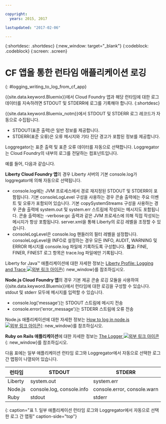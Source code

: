 ```yaml
---

copyright:
  years: 2015, 2017

lastupdated: "2017-02-06"

---
```



{:shortdesc: .shortdesc}
{:new_window: target="_blank"}
{:codeblock: .codeblock}
{:screen: .screen}

# CF 앱을 통한 런타임 애플리케이션 로깅
{: #logging_writing_to_log_from_cf_app}

{{site.data.keyword.Bluemix}}에서 Cloud Foundry 앱과 해당 런타임에 대한 로그 데이터를 지속하려면 STDOUT 및 STDERR에 로그를 기록해야 합니다.
{:shortdesc}

{{site.data.keyword.Bluemix_notm}}에서 STDOUT 및 STDERR 로그 레코드가 자동으로 수집됩니다.

* STDOUT(표준 출력)은 일반 정보를 제공합니다.  
* STDERR(표준 오류)은 오류 메시지와 기타 진단 경고가 포함된 정보를 제공합니다. 

Loggregator는 표준 출력 및 표준 오류 데이터를 자동으로 선택합니다. Loggregator는 Cloud Foundry의 내부의 로그를 전달하는 컴포넌트입니다. 

예를 들어, 다음과 같습니다. 

**Liberty Cloud Foundry 앱**의 경우 Liberty 서버의 기본 console.log가 loggregator에 의해 자동으로 선택됩니다. 

* console.log에는 JVM 프로세스에서 경로 재지정된 STDOUT 및 STDERR이 포함됩니다. 기본 consoleLogLevel 구성을 사용하는 경우 콘솔 출력에는 주요 이벤트 및 오류가 포함되어 있습니다. 기본 copySystemStreams 구성을 사용하는 경우 콘솔 출력에 system.out 및 system.err 스트림에 작성되는 메시지도 포함됩니다. 콘솔 출력에는 -verbose:gc 출력과 같은 JVM 프로세스에 의해 직접 작성되는 메시지가 항상 포함됩니다. server.xml을 통해 Liberty의 로깅 레벨을 조정할 수 있습니다.
* consoleLogLevel은 console.log 핸들러의 필터 레벨을 설정합니다. consoleLogLevel을 INFO로 설정하는 경우 모든 INFO, AUDIT, WARNING 및 ERROR 메시지를 console.log 파일에 기록하도록 구성합니다. **참고:** FINE, FINER, FINEST 로그 항목은 trace.log 파일에만 기록됩니다.

Liberty for Java™ 애플리케이션에 대한 자세한 정보는 [Liberty Profile: Logging and Trace ![외부 링크 아이콘](../../../icons/launch-glyph.svg "외부 링크 아이콘")](http://www-01.ibm.com/support/knowledgecenter/was_beta_liberty/com.ibm.websphere.wlp.nd.multiplatform.doc/ae/rwlp_logging.html){: new_window}를 참조하십시오.

**Node.js Cloud Foundry 앱**의 경우 기본 제공 콘솔 로깅 모듈을 사용하여 {{site.data.keyword.Bluemix}}에서 런타임에 대한 로깅을 구성할 수 있습니다. stdout 및 stderr 모두에 메시지를 입력할 수 있습니다.

* console.log('message')는 STDOUT 스트림에 메시지 전송
* console.error('error_message')는 STDERR 스트림에 오류 전송

Node.js 애플리케이션에 대한 자세한 정보는 [How to log in node.js ![외부 링크 아이콘](../../../icons/launch-glyph.svg "외부 링크 아이콘")](http://docs.nodejitsu.com/articles/intermediate/how-to-log){: new_window}를 참조하십시오.


**Ruby on Rails 애플리케이션**에 대한 자세한 정보는 [The Logger ![외부 링크 아이콘](../../../icons/launch-glyph.svg "외부 링크 아이콘")](http://guides.rubyonrails.org/debugging_rails_applications.html#the-logger){: new_window}를 참조하십시오.

다음 표에는 일부 애플리케이션 런타임 로그와 Loggregator에서 자동으로 선택한 로그 간 맵핑이 나열되어 있습니다.

| **런타임** |    **STDOUT**     | **STDERR** |
|-----------------|-------------------|-------------------|
| Liberty | system.out | system.err |
| Node.js | console.log, console.info | console.error, console.warn |
| Ruby | stdout| stderr |
{: caption="표 1. 일부 애플리케이션 런타임 로그와 Loggregator에서 자동으로 선택한 로그 간 맵핑" caption-side="top"}


